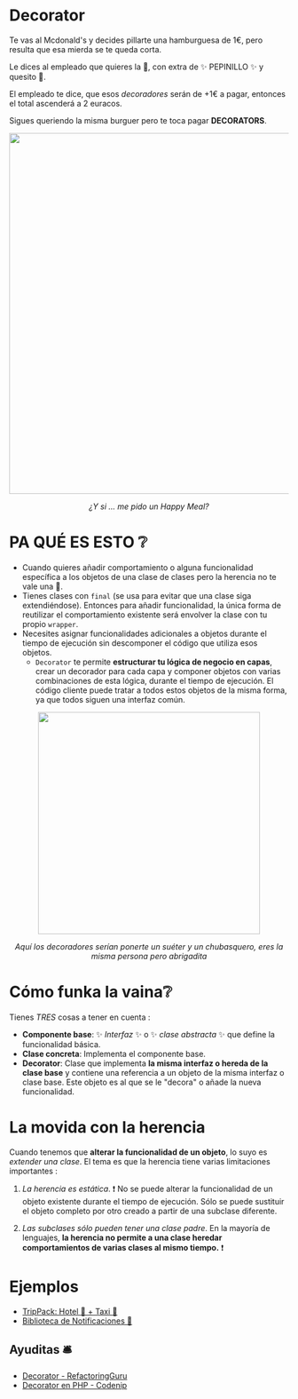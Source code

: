 

# Decorator

Te vas al Mcdonald's y decides pillarte una hamburguesa de 1€, pero resulta que esa mierda se te queda corta.

Le dices al empleado que quieres la 🍔, con extra de ✨ PEPINILLO ✨ y quesito 🧀.

El empleado te dice, que esos _decoradores_ serán de +1€ a pagar, entonces el total ascenderá a 2 euracos.

Sigues queriendo la misma burguer pero te toca pagar __DECORATORS__.

<p align=center>
  <img src="https://github.com/user-attachments/assets/0c27ab6b-c8af-422f-9bd0-9f4b13e46276" height="650" />
</p>


<p align=center>
  <em>¿Y si ... me pido un Happy Meal?</em>
</p>


# PA QUÉ ES ESTO ❔

- Cuando quieres añadir comportamiento o alguna funcionalidad específica a los objetos de una clase de clases pero la herencia no te vale una 💩.
- Tienes clases con `final` (se usa para evitar que una clase siga extendiéndose). Entonces para añadir funcionalidad, la única forma de reutilizar el comportamiento existente será envolver la clase con tu propio `wrapper`.
- Necesites asignar funcionalidades adicionales a objetos durante el tiempo de ejecución sin descomponer el código que utiliza esos objetos.
  - `Decorator` te permite __estructurar tu lógica de negocio en capas__, crear un decorador para cada capa y componer objetos con varias combinaciones de esta lógica, durante el tiempo de ejecución. El código cliente puede tratar a todos estos objetos de la misma forma, ya que todos siguen una interfaz común.

<p align=center>
  <img src="https://github.com/user-attachments/assets/d721b003-e5cc-4f09-a2de-ca061bb31ce8" height="400" />
</p>
<p align=center>
  <em>Aquí los decoradores serían ponerte un suéter y un chubasquero, eres la misma persona pero abrigadita</em>
</p>



# Cómo funka la vaina❔

Tienes *TRES* cosas a tener en cuenta :

- __Componente base__: ✨ *Interfaz* ✨ o ✨ *clase abstracta* ✨ que define la funcionalidad básica.
- __Clase concreta__: Implementa el componente base.
- __Decorator__: Clase que implementa __la misma interfaz o hereda de la clase base__ y contiene una referencia a un objeto de la misma interfaz o clase base. Este objeto es al que se le "decora" o añade la nueva funcionalidad.


# La movida con la herencia

Cuando tenemos que __alterar la funcionalidad de un objeto__, lo suyo es _extender una clase_. El tema es que la herencia tiene varias limitaciones importantes :

1. _La herencia es estática_. ❗ No se puede alterar la funcionalidad de un objeto existente durante el tiempo de ejecución. Sólo se puede sustituir el objeto completo por otro creado a partir de una subclase diferente.

2. _Las subclases sólo pueden tener una clase padre_. En la mayoría de lenguajes, __la herencia no permite a una clase heredar comportamientos de varias clases al mismo tiempo.__ ❗


# Ejemplos

- [TripPack: Hotel 🏨 + Taxi 🚗 ](https://github.com/thaishdz/mastering-php/blob/main/Design%20Patterns/Decorator/TripPack.md)
- [Biblioteca de Notificaciones 🔔]()

## Ayuditas 🛎️

- [Decorator - RefactoringGuru](https://refactoring.guru/es/design-patterns/decorator)
- [Decorator en PHP - Codenip](https://www.youtube.com/watch?v=XOvXMZ0DWCU)
